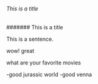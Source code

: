 ###### This is a title
####### This is a title

This is a sentence.

wow!
great




what are your favorite movies

-good jurassic world
-good venna
